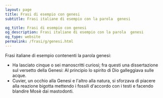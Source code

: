```yaml
---
layout: page
title: Frasi di esempio con genesi 
subtitle: Frasi italiane di esempio con la parola  genesi

og_title: Frasi di esempio con genesi 
og_description: Frasi italiane di esempio con la parola  genesi
og_type: website
permalink: /frasi/g/genesi.html
---
```


Frasi italiane di esempio contenenti la parola genesi:


- Ha lasciato cinque o sei manoscritti curiosi; fra questi una dissertazione sul versetto della Genesi: Al principio lo spirito di Dio galleggiava sulle acque.
- Cuvier, un occhio alla Genesi e l'altro alla natura, si sforzava di piacere alla reazione bigotta mettendo i fossili d'accordo con i testi e facendo blandire Mosè dai mastodonti.
